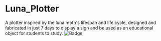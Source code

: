 # Luna_Plotter
A plotter inspired by the luna moth's lifespan and life cycle, designed and fabricated in just 7 days to display a sign and be used as an educational object for students to study.
![Badge](https://a360.co/3NkKNHV)


